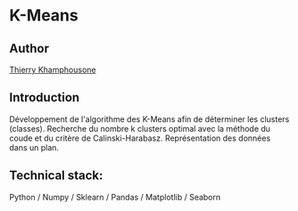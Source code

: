 # K-Means 

## Author

[Thierry Khamphousone](https://www.linkedin.com/in/tkhamphousone/)

## Introduction

Développement de l'algorithme des K-Means afin de déterminer les clusters (classes).
Recherche du nombre k clusters optimal avec la méthode du coude et du critère de Calinski-Harabasz.
Représentation des données dans un plan.

## Technical stack:

Python / Numpy / Sklearn / Pandas / Matplotlib / Seaborn